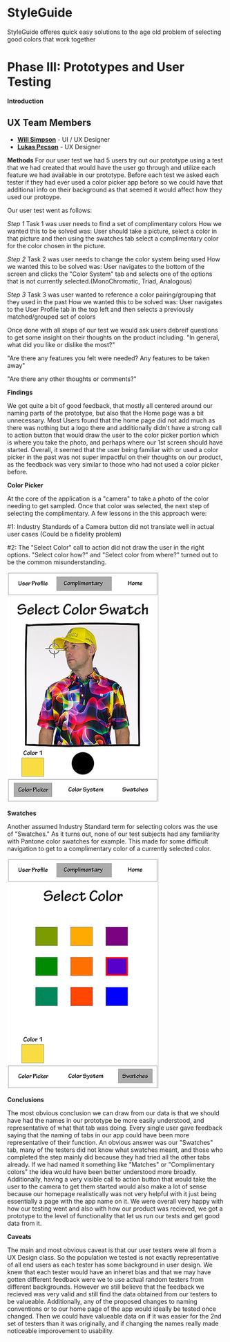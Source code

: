 
# StyleGuide

StyleGuide offeres quick easy solutions to the age old problem of selecting good colors that work together

# Phase III: Prototypes and User Testing

**Introduction**

## UX Team Members

* **[Will Simpson](https://usabilityengineering.github.io/ux-portfolio-wjsimpson-chico/)** - UI / UX Designer
* **[Lukas Pecson](https://usabilityengineering.github.io/ux-portfolio-Lpecson/)** - UX Designer

**Methods**
For our user test we had 5 users try out our prototype using a test that we had created that would have the user go through and utilize each feature we had available in our prototype. Before each test we asked each tester if they had ever used a color picker app before so we could have that additional info on their background as that seemed it would affect how they used our protoype.

Our user test went as follows:

*Step 1*
Task 1 was user needs to find a set of complimentary colors
How we wanted this to be solved was: User should take a picture, select a color in that picture and then using the swatches tab select a complimentary color for the color chosen in the picture.

*Step 2*
Task 2 was user needs to change the color system being used
How we wanted this to be solved was: User navigates to the bottom of the screen and clicks the "Color System" tab and selects one of the options that is not currently selected.(MonoChromatic, Triad, Analogous)

*Step 3*
Task 3 was user wanted to reference a color pairing/grouping that they used in the past
How we wanted this to be solved was: User navigates to the User Profile tab in the top left and then selects a previously matched/grouped set of colors

Once done with all steps of our test we would ask users debreif questions to get some insight on their thoughts on the product including.
"In general, what did you like or dislike the most?"

"Are there any features you felt were needed? Any features to be taken away"

"Are there any other thoughts or comments?"


**Findings**

We got quite a bit of good feedback, that mostly all centered around our naming parts of the prototype, but also that the Home page was a bit unnecessary. 
Most Users found that the home page did not add much as there was nothing but a logo there and additionally didn't have a strong call to action button that would draw the user to the color picker portion which is where you take the photo, and perhaps where our 1st screen should have started. Overall, it seemed that the user being familiar with or used a color picker in the past was not super impactful on their thoughts on our product, as the feedback was very similar to those who had not used a color picker before.

**Color Picker**

At the core of the application is a "camera" to take a photo of the color needing to get sampled. Once that color was selected, the next step of selecting the complimentary. A few lessons in the this approach were:

#1: Industry Standards of a Camera button did not translate well in actual user cases (Could be a fidelity problem)

#2: The "Select Color" call to action did not draw the user in the right options. "Select color how?" and "Select color from where?" turned out to be the common misunderstanding.

![Image](color_pick.jpg)

**Swatches**

Another assumed Industry Standard term for selecting colors was the use of "Swatches." As it turns out, none of our test subjects had any familiarity with Pantone color swatches for example. This made for some difficult navigation to get to a complimentary color of a currently selected color.

![Image](swatches.jpg)

**Conclusions**

The most obvious conclusion we can draw from our data is that we should have had the names in our prototype be more easily understood, and representative of what that tab was doing. Every single user gave feedback saying that the naming of tabs in our app could have been more representative of their function. An obvious answer was our "Swatches" tab, many of the testers did not know what swatches meant, and those who completed the step mainly did because they had tried all the other tabs already. If we had named it something like "Matches" or "Complimentary colors" the idea would have been better understood more broadly. Additionally, having a very visible call to action button that would take the user to the camera to get them started would also make a lot of sense because our homepage realistically was not very helpful with it just being essentially a page with the app name on it. We were overall very happy with how our testing went and also with how our product was recieved, we got a prototype to the level of functionality that let us run our tests and get good data from it.

**Caveats**

The main and most obvious caveat is that our user testers were all from a UX Design class. So the population we tested is not exactly representative of all end users as each tester has some background in user design. We knew that each tester would have an inheret bias and that we may have gotten different feedback were we to use actual random testers from different backgrounds. However we still believe that the feedback we recieved was very valid and still find the data obtained from our testers to be valueable. Additionally, any of the proposed changes to naming conventions or to our home page of the app would ideally be tested once changed. Then we could have valueable data on if it was easier for the 2nd set of testers than it was originally, and if changing the names really made noticeable imporovement to usability.
